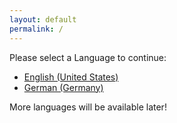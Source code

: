 ```yaml
---
layout: default
permalink: /
---
```


Please select a Language to continue:

- [English (United States)](https://tfngamesofficial.github.io/en-US/home)
- [German (Germany)](https://tfngamesofficial.github.io/de/home)


More languages will be available later!

